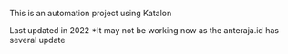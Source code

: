 This is an automation project using Katalon


Last updated in 2022
*It may not be working now as the anteraja.id has several update

